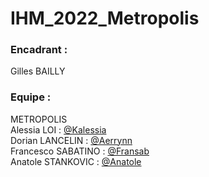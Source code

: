 # IHM_2022_Metropolis

### Encadrant :

Gilles BAILLY

### Equipe :

METROPOLIS  
Alessia LOI : [@Kalessia](https://github.com/Kalessia)  
Dorian LANCELIN : [@Aerrynn](https://github.com/aerrynn)  
Francesco SABATINO : [@Fransab](https://github.com/fransab)  
Anatole STANKOVIC : [@Anatole](https://github.com/anatole17)  
